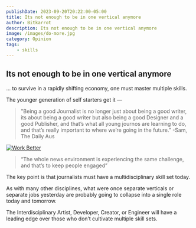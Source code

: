 ```yaml
---
publishDate: 2023-09-20T20:22:00-05:00
title: Its not enough to be in one vertical anymore
author: Bitkarrot
description: Its not enough to be in one vertical anymore
image: /images/do-more.jpg
category: Opinion
tags:
    - skills
---
```


## Its not enough to be in one vertical anymore

... to survive in a rapidly shifting economy, one must master multiple skills.

The younger generation of self starters get it —

> "Being a good Journalist is no longer just about being a good writer, its about being a good writer but also being a good Designer and a good Publisher, and that’s what all young journos are learning to do, and that’s really important to where we’re going in the future.” -Sam, The Daily Aus

[![Work Better](http://img.youtube.com/vi/1k89sEWG0lQ/0.jpg)](https://youtu.be/1k89sEWG0lQ "Work Better")


>“The whole news environment is experiencing the same challenge, and that’s to keep people engaged”


The key point is that journalists must have a multidisciplinary skill set today.

As with many other disciplines, what were once separate verticals or separate jobs yesterday are probably going to collapse into a single role today and tomorrow.

The Interdisciplinary Artist, Developer, Creator, or Engineer will have a leading edge over those who don’t cultivate multiple skill sets.